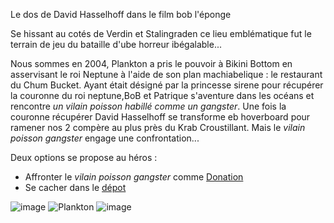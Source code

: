 Le dos de David Hasselhoff dans le film bob l'éponge

Se hissant au cotés de Verdin et Stalingraden ce lieu emblématique fut le terrain de jeu du bataille d'ube horreur ibégalable...

Nous sommes en 2004, Plankton a pris le pouvoir à Bikini Bottom en asservisant le roi Neptune à l'aide de son plan machiabelique : le restaurant du Chum Bucket.
Ayant était désigné par la princesse sirene pour récupérer la couronne du roi neptune,BoB et Patrique s'aventure dans les océans et rencontre *un vilain poisson habillé comme un gangster*. Une fois la couronne récupérer David Hasselhoff se transforme eb hoverboard pour ramener nos 2 compère au plus près du Krab Croustillant. Mais le *vilain poisson gangster* engage une confrontation...

Deux options se propose au héros : 
- Affronter le *vilain poisson gangster* comme [Donation](donat.md)
- Se cacher dans le [dépot](ledep.md)

![image](https://github.com/Dr-BoBy/TP2Git/assets/97364457/2ada3bf5-31bb-4588-9a82-1a72a464a4fa)
![Plankton](https://github.com/Dr-BoBy/TP2Git/assets/97364457/5bf8d76b-24a2-4e6c-bb1d-fdc3e30e1c98)
![image](https://github.com/Dr-BoBy/TP2Git/assets/97364457/1956620b-4935-4639-af44-b13cb57cb986)




